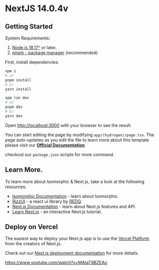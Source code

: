 # NextJS 14.0.4v

## Getting Started

System Requirements:

1. [Node.js 18.17^](https://nodejs.org/en) or later.
2. [pnpm - package manager](https://pnpm.io/installation#using-npm) (recommended)

First, install dependencies:

```bash
npm i
# or
pnpm install
# or
yarn install
```

<!-- Now, run the development server, but first please configure (env variables)[https://isomorphic-doc.vercel.app/getting-started/installation#setting-environment-variables]: -->

```bash
npm run dev
# or
pnpm dev
# or
yarn dev
```

Open [http://localhost:3000](http://localhost:3000) with your browser to see the result.

You can start editing the page by modifying `app/(hydrogen)/page.tsx`. The page auto-updates as you edit the file to learn more about this template please visit our **[Official Documentation](https://isomorphic-doc.vercel.app/)**.

checkout our `package.json` scripts for more command.

## Learn More.

To learn more about Isomorphic & Next.js, take a look at the following resources:

- [Isomorphic Documentation](https://isomorphic-doc.vercel.app/) - learn about Isomorphic.
- [RizzUI](https://www.rizzui.com/) - a react ui library by [REDQ](https://redq.io/).
- [Next.js Documentation](https://nextjs.org/docs) - learn about Next.js features and API.
- [Learn Next.js](https://nextjs.org/learn) - an interactive Next.js tutorial.

## Deploy on Vercel

The easiest way to deploy your Next.js app is to use the [Vercel Platform](https://vercel.com/new?utm_medium=default-template&filter=next.js&utm_source=create-next-app&utm_campaign=create-next-app-readme) from the creators of Next.js.

Check out our [Next.js deployment documentation](https://nextjs.org/docs/deployment) for more details.

https://www.youtube.com/watch?v=MAtaT8BZEAo
